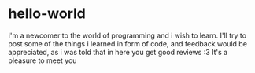 # hello-world
I'm a newcomer to the world of programming and i wish to learn.
I'll try to post some of the things i learned in form of code, and feedback would be appreciated, as i was told that in here you get good reviews :3 
It's a pleasure to meet you 
